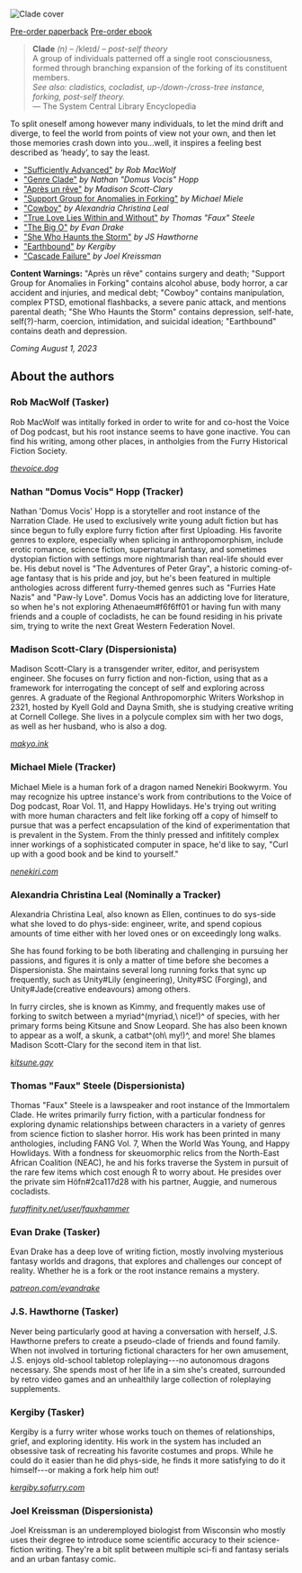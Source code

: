 ---
---

![Clade cover](/cover.png)

<p class="buy">
<a href="https://makyo-ink.square.site/product/clade-a-post-self-anthology/15?cp=true&sa=true&sbp=false&q=false" target="_blank">Pre-order paperback</a>
<a href="https://makyo.itch.io/clade">Pre-order ebook</a>
</p>

> **Clade** *(n)* – <span class="ipa">/kleɪd/</span> – *post-self theory*  
> A group of individuals patterned off a single root consciousness, formed through branching expansion of the forking of its constituent members.  
> *See also: cladistics, cocladist, up-/down-/cross-tree instance, forking, post-self theory.*  
> — The System Central Library Encyclopedia

To split oneself among however many individuals, to let the mind drift and diverge, to feel the world from points of view not your own, and then let those memories crash down into you…well, it inspires a feeling best described as ‘heady’, to say the least.

* ["Sufficiently Advanced"](/sufficiently-advanced) *by Rob MacWolf*
* ["Genre Clade"](/genre-clade) *by Nathan "Domus Vocis" Hopp*
* ["Après un rêve"](/apres-un-reve) *by Madison Scott-Clary*
* ["Support Group for Anomalies in Forking"](/sgaf) *by Michael Miele*
* ["Cowboy"](/cowboy) *by Alexandria Christina Leal*
* ["True Love Lies Within and Without"](/true-love-lies-within-and-without) *by Thomas "Faux" Steele*
* ["The Big O"](/the-big-o) *by Evan Drake*
* ["She Who Haunts the Storm"](/she-who-haunts-the-storm) *by JS Hawthorne*
* ["Earthbound"](/earthbound) *by Kergiby*
* ["Cascade Failure"](/cascade-failure) *by Joel Kreissman*

**Content Warnings:** "Après un rêve" contains surgery and death; "Support Group for Anomalies in Forking" contains alcohol abuse, body horror, a car accident and injuries, and medical debt; "Cowboy" contains manipulation, complex PTSD, emotional flashbacks, a severe panic attack, and mentions parental death; "She Who Haunts the Storm" contains depression, self-hate, self(?)-harm, coercion, intimidation, and suicidal ideation; "Earthbound" contains death and depression.

*Coming August 1, 2023*

## About the authors

### Rob MacWolf (Tasker) 

Rob MacWolf was intitally forked in order to write for and co-host the Voice of Dog podcast, but his root instance seems to have gone inactive. You can find his writing, among other places, in antholgies from the Furry Historical Fiction Society.

[*thevoice.dog*](https://thevoice.dog)

### Nathan "Domus Vocis" Hopp (Tracker) 

Nathan 'Domus Vocis' Hopp is a storyteller and root instance of the Narration Clade. He used to exclusively write young adult fiction but has since begun to fully explore furry fiction after first Uploading. His favorite genres to explore, especially when splicing in anthropomorphism, include erotic romance, science fiction, supernatural fantasy, and sometimes dystopian fiction with settings more nightmarish than real-life should ever be. His debut novel is "The Adventures of Peter Gray", a historic coming-of-age fantasy that is his pride and joy, but he's been featured in multiple anthologies across different furry-themed genres such as "Furries Hate Nazis" and "Paw-ly Love". Domus Vocis has an addicting love for literature, so when he's not exploring Athenaeum#f6f6ff01 or having fun with many friends and a couple of cocladists, he can be found residing in his private sim, trying to write the next Great Western Federation Novel.

### Madison Scott-Clary (Dispersionista) 

Madison Scott-Clary is a transgender writer, editor, and perisystem engineer. She focuses on furry fiction and non-fiction, using that as a framework for interrogating the concept of self and exploring across genres. A graduate of the Regional Anthropomorphic Writers Workshop in 2321, hosted by Kyell Gold and Dayna Smith, she is studying creative writing at Cornell College. She lives in a polycule complex sim with her two dogs, as well as her husband, who is also a dog.

[*makyo.ink*](https://makyo.ink)

### Michael Miele (Tracker) 

Michael Miele is a human fork of a dragon named Nenekiri Bookwyrm. You may recognize his uptree instance's work from contributions to the Voice of Dog podcast, Roar Vol. 11, and Happy Howlidays. He's trying out writing with more human characters and felt like forking off a copy of himself to pursue that was a perfect encapsulation of the kind of experimentation that is prevalent in the System. From the thinly pressed and infititely complex inner workings of a sophisticated computer in space, he'd like to say, "Curl up with a good book and be kind to yourself."

[*nenekiri.com*](https://nenekiri.com)

### Alexandria Christina Leal (Nominally a Tracker) 

Alexandria Christina Leal, also known as Ellen, continues to do sys-side what she loved to do phys-side: engineer, write, and spend copious amounts of time either with her loved ones or on exceedingly long walks.

She has found forking to be both liberating and challenging in pursuing her passions, and figures it is only a matter of time before she becomes a Dispersionista. She maintains several long running forks that sync up frequently, such as Unity#Lily (engineering), Unity#SC (Forging), and Unity#Jade(creative endeavours) among others.

In furry circles, she is known as Kimmy, and frequently makes use of forking to switch between a myriad^(myriad,\ nice!)^ of species, with her primary forms being Kitsune and Snow Leopard. She has also been known to appear as a wolf, a skunk, a catbat^(oh\ my!)^, and more! She blames Madison Scott-Clary for the second item in that list.

[*kitsune.gay*](https://kitsune.gay)

### Thomas "Faux" Steele (Dispersionista) 

Thomas "Faux" Steele is a lawspeaker and root instance of the Immortalem Clade. He writes primarily furry fiction, with a particular fondness for exploring dynamic relationships between characters in a variety of genres from science fiction to slasher horror. His work has been printed in many anthologies, including FANG Vol. 7, When the World Was Young, and Happy Howlidays. With a fondness for skeuomorphic relics from the North-East African Coalition (NEAC), he and his forks traverse the System in pursuit of the rare few items which cost enough Ŕ to worry about. He presides over the private sim Höfn#2ca117d28 with his partner, Auggie, and numerous cocladists.

[*furaffinity.net/user/fauxhammer*](https://furaffinity.net/user/fauxhammer)

### Evan Drake (Tasker) 

Evan Drake has a deep love of writing fiction, mostly involving mysterious fantasy worlds and dragons, that explores and challenges our concept of reality. Whether he is a fork or the root instance remains a mystery.

[*patreon.com/evandrake*](https://patreon.com/evandrake)

### J.S. Hawthorne (Tasker) 

Never being particularly good at having a conversation with herself, J.S. Hawthorne prefers to create a pseudo-clade of friends and found family. When not involved in torturing fictional characters for her own amusement, J.S. enjoys old-school tabletop roleplaying---no autonomous dragons necessary. She spends most of her life in a sim she's created, surrounded by retro video games and an unhealthily large collection of roleplaying supplements.

### Kergiby (Tasker) 

Kergiby is a furry writer whose works touch on themes of relationships, grief, and exploring identity. His work in the system has included an obsessive task of recreating his favorite costumes and props. While he could do it easier than he did phys-side, he finds it more satisfying to do it himself---or making a fork help him out!

[*kergiby.sofurry.com*](https://kergiby.sofurry.com)

### Joel Kreissman (Dispersionista) 

Joel Kreissman is an underemployed biologist from Wisconsin who mostly uses their degree to introduce some scientific accuracy to their science-fiction writing. They're a bit split between multiple sci-fi and fantasy serials and an urban fantasy comic.


